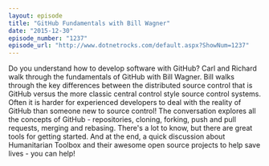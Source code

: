 ```yaml
---
layout: episode
title: "GitHub Fundamentals with Bill Wagner"
date: "2015-12-30"
episode_number: "1237"
episode_url: "http://www.dotnetrocks.com/default.aspx?ShowNum=1237"
---
```


Do you understand how to develop software with GitHub? Carl and Richard walk through the fundamentals of GitHub with Bill Wagner. Bill walks through the key differences between the distributed source control that is GitHub versus the more classic central control style source control systems. Often it is harder for experienced developers to deal with the reality of GitHub than someone new to source control! The conversation explores all the concepts of GitHub - repositories, cloning, forking, push and pull requests, merging and rebasing. There's a lot to know, but there are great tools for getting started. And at the end, a quick discussion about Humanitarian Toolbox and their awesome open source projects to help save lives - you can help!
